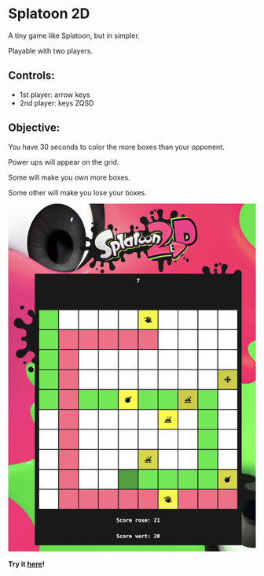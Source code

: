 # Splatoon 2D

A tiny game like Splatoon, but in simpler.

Playable with two players.

## Controls:
- 1st player: arrow keys
- 2nd player: keys ZQSD

## Objective:
You have 30 seconds to color the more boxes than your opponent.

Power ups will appear on the grid.

Some will make you own more boxes.

Some other will make you lose your boxes.

<img src="./assets/preview.png" alt="" />

**Try it [here](https://dimitrilahaye.github.io/splatoon-2d/)!**
